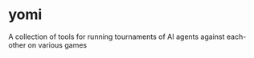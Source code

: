 # yomi
A collection of tools for running tournaments of AI agents against each-other on various games
